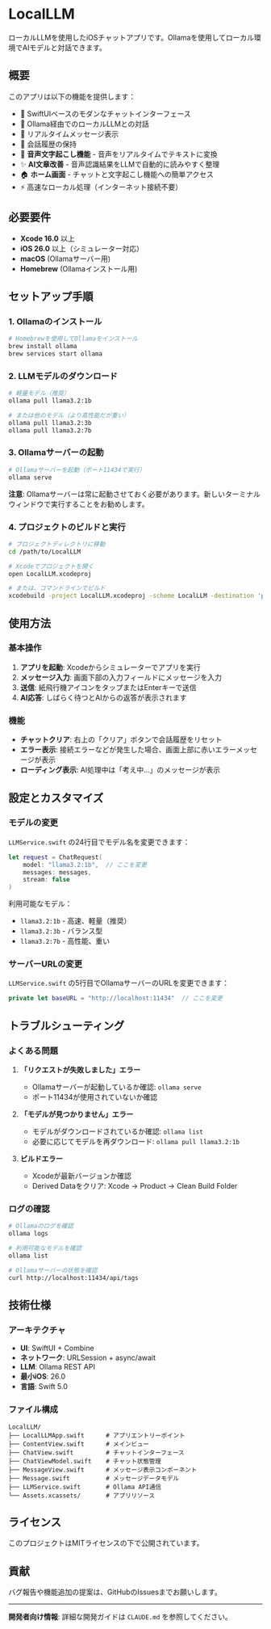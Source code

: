 # LocalLLM

ローカルLLMを使用したiOSチャットアプリです。Ollamaを使用してローカル環境でAIモデルと対話できます。

## 概要

このアプリは以下の機能を提供します：

- 📱 SwiftUIベースのモダンなチャットインターフェース
- 🤖 Ollama経由でのローカルLLMとの対話
- 💬 リアルタイムメッセージ表示
- 📝 会話履歴の保持
- 🎤 **音声文字起こし機能** - 音声をリアルタイムでテキストに変換
- ✨ **AI文章改善** - 音声認識結果をLLMで自動的に読みやすく整理
- 🏠 **ホーム画面** - チャットと文字起こし機能への簡単アクセス
- ⚡ 高速なローカル処理（インターネット接続不要）

## 必要要件

- **Xcode 16.0** 以上
- **iOS 26.0** 以上（シミュレーター対応）
- **macOS** (Ollamaサーバー用)
- **Homebrew** (Ollamaインストール用)

## セットアップ手順

### 1. Ollamaのインストール

```bash
# Homebrewを使用してOllamaをインストール
brew install ollama
brew services start ollama
```

### 2. LLMモデルのダウンロード

```bash
# 軽量モデル（推奨）
ollama pull llama3.2:1b

# または他のモデル（より高性能だが重い）
ollama pull llama3.2:3b
ollama pull llama3.2:7b
```

### 3. Ollamaサーバーの起動

```bash
# Ollamaサーバーを起動（ポート11434で実行）
ollama serve
```

**注意**: Ollamaサーバーは常に起動させておく必要があります。新しいターミナルウィンドウで実行することをお勧めします。

### 4. プロジェクトのビルドと実行

```bash
# プロジェクトディレクトリに移動
cd /path/to/LocalLLM

# Xcodeでプロジェクトを開く
open LocalLLM.xcodeproj

# または、コマンドラインでビルド
xcodebuild -project LocalLLM.xcodeproj -scheme LocalLLM -destination 'platform=iOS Simulator,name=iPhone 17' build
```

## 使用方法

### 基本操作

1. **アプリを起動**: Xcodeからシミュレーターでアプリを実行
2. **メッセージ入力**: 画面下部の入力フィールドにメッセージを入力
3. **送信**: 紙飛行機アイコンをタップまたはEnterキーで送信
4. **AI応答**: しばらく待つとAIからの返答が表示されます

### 機能

- **チャットクリア**: 右上の「クリア」ボタンで会話履歴をリセット
- **エラー表示**: 接続エラーなどが発生した場合、画面上部に赤いエラーメッセージが表示
- **ローディング表示**: AI処理中は「考え中...」のメッセージが表示

## 設定とカスタマイズ

### モデルの変更

`LLMService.swift` の24行目でモデル名を変更できます：

```swift
let request = ChatRequest(
    model: "llama3.2:1b",  // ここを変更
    messages: messages,
    stream: false
)
```

利用可能なモデル：
- `llama3.2:1b` - 高速、軽量（推奨）
- `llama3.2:3b` - バランス型
- `llama3.2:7b` - 高性能、重い

### サーバーURLの変更

`LLMService.swift` の5行目でOllamaサーバーのURLを変更できます：

```swift
private let baseURL = "http://localhost:11434"  // ここを変更
```

## トラブルシューティング

### よくある問題

1. **「リクエストが失敗しました」エラー**
   - Ollamaサーバーが起動しているか確認: `ollama serve`
   - ポート11434が使用されていないか確認

2. **「モデルが見つかりません」エラー**
   - モデルがダウンロードされているか確認: `ollama list`
   - 必要に応じてモデルを再ダウンロード: `ollama pull llama3.2:1b`

3. **ビルドエラー**
   - Xcodeが最新バージョンか確認
   - Derived Dataをクリア: Xcode → Product → Clean Build Folder

### ログの確認

```bash
# Ollamaのログを確認
ollama logs

# 利用可能なモデルを確認
ollama list

# Ollamaサーバーの状態を確認
curl http://localhost:11434/api/tags
```

## 技術仕様

### アーキテクチャ

- **UI**: SwiftUI + Combine
- **ネットワーク**: URLSession + async/await
- **LLM**: Ollama REST API
- **最小iOS**: 26.0
- **言語**: Swift 5.0

### ファイル構成

```
LocalLLM/
├── LocalLLMApp.swift      # アプリエントリーポイント
├── ContentView.swift      # メインビュー
├── ChatView.swift         # チャットインターフェース
├── ChatViewModel.swift    # チャット状態管理
├── MessageView.swift      # メッセージ表示コンポーネント
├── Message.swift          # メッセージデータモデル
├── LLMService.swift       # Ollama API通信
└── Assets.xcassets/       # アプリリソース
```

## ライセンス

このプロジェクトはMITライセンスの下で公開されています。

## 貢献

バグ報告や機能追加の提案は、GitHubのIssuesまでお願いします。

---

**開発者向け情報**: 詳細な開発ガイドは `CLAUDE.md` を参照してください。
